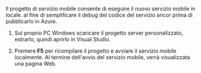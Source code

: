 

Il progetto di servizio mobile consente di eseguire il nuovo servizio mobile in locale. al fine di semplificare il debug del codice del servizio ancor prima di pubblicarlo in Azure.

1. Sul proprio PC Windows scaricare il progetto server personalizzato, estrarlo, quindi aprirlo in Visual Studio.

2. Premere **F5** per ricompilare il progetto e avviare il servizio mobile localmente. Al termine dell'avvio del servizio mobile, verrà visualizzata una pagina Web.

<!---HONumber=July15_HO4-->